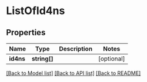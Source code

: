 # ListOfId4ns

## Properties
Name | Type | Description | Notes
------------ | ------------- | ------------- | -------------
**id4ns** | **string[]** |  | [optional] 

[[Back to Model list]](../README.md#documentation-for-models) [[Back to API list]](../README.md#documentation-for-api-endpoints) [[Back to README]](../README.md)


